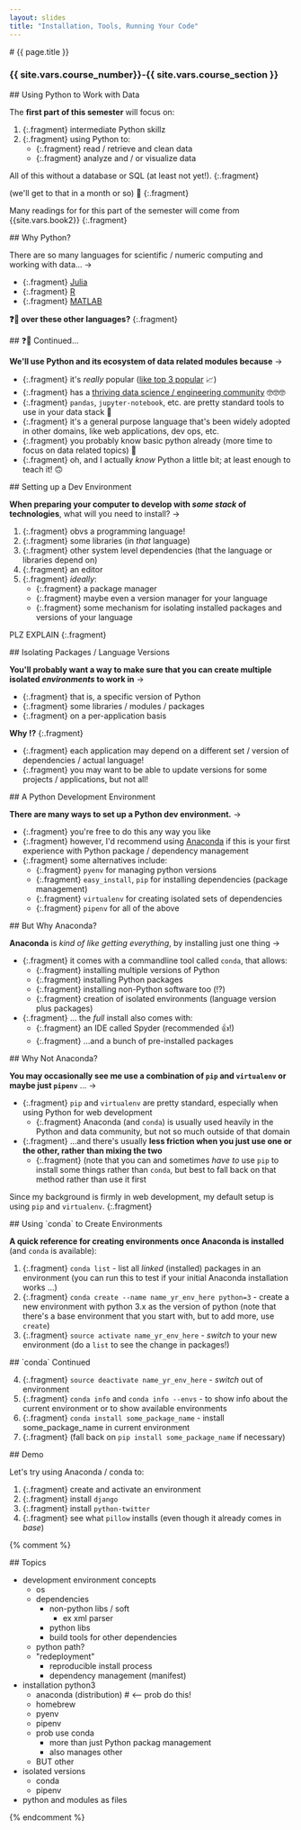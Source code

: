 ```yaml
---
layout: slides
title: "Installation, Tools, Running Your Code"
---
```

<section markdown="block" class="intro-slide">
# {{ page.title }}

### {{ site.vars.course_number}}-{{ site.vars.course_section }}

<p><small></small></p>
</section>

<section markdown="block">
## Using Python to Work with Data

The __first part of this semester__ will focus on:

1. {:.fragment} intermediate Python skillz
2. {:.fragment} using Python to:
	* {:.fragment} read / retrieve and clean data
	* {:.fragment} analyze and / or visualize data

All of this <span class="hl">without a database or SQL</span> (at least not yet!).
{:.fragment}

(we'll get to that in a month or so) 📅
{:.fragment}

Many <span class="hl">readings</span> for for this part of the semester will come from <span class="hl">{{site.vars.book2}}</span>
{:.fragment}
</section>

<section markdown="block">
## Why Python?

There are <span class="hl">so many languages for scientific / numeric computing and working with data</span>... &rarr;

* {:.fragment} [Julia](https://julialang.org/)
* {:.fragment} [R](https://www.r-project.org)
* {:.fragment} [MATLAB](https://www.mathworks.com/products/matlab.html)

__❓🐍 over these other languages?__
{:.fragment}
</section>

<section markdown="block">
## ❓🐍  Continued...

__We'll use Python and its ecosystem of data related modules because__ &rarr;

* {:.fragment} it's _really_ popular ([like top 3 popular](https://www.tiobe.com/tiobe-index/) 📈)
* {:.fragment} has a [thriving data science / engineering community](https://pydata.org/) 🤓🤓🤓
* {:.fragment} `pandas`, `jupyter-notebook`, etc. are pretty standard tools to use in your data stack 🐼
* {:.fragment} it's a general purpose language that's been widely adopted in other domains, like web applications, dev ops, etc.
* {:.fragment} you probably know basic python already (more time to focus on data related topics) 🔬
* {:.fragment} oh, and I actually _know_ Python a little bit; at least enough to teach it! 🙃


</section>

<section markdown="block">
## Setting up a Dev Environment

__When preparing your computer to develop with _some stack_ of technologies__, what will you need to install? &rarr;

1. {:.fragment} obvs a programming language!
2. {:.fragment} some libraries (in _that_ language)
3. {:.fragment} other system level dependencies (that the language or libraries depend on)
4. {:.fragment} an editor
5. {:.fragment} _ideally_: 
	* {:.fragment} a <span class="hl">package manager </span>
	* {:.fragment} maybe even a <span class="hl">version manager for your language</span>
	* {:.fragment} some mechanism for <span class="hl">isolating installed packages and versions of your language</span>

PLZ EXPLAIN
{:.fragment}

</section>

<section markdown="block">
## Isolating Packages / Language Versions

__You'll probably want a way to make sure that you can create multiple isolated _environments_ to work in__ &rarr;

* {:.fragment} that is, a specific version of Python
* {:.fragment} some libraries / modules / packages
* {:.fragment} on a <span class="hl">per-application basis</span>

__Why ⁉️__
{:.fragment}

* {:.fragment} each <span class="hl">application may depend on a different </span> set / version of dependencies / actual language!
* {:.fragment} you may want to be able to update versions for some projects / applications, but not all!
</section>

<section markdown="block">
## A Python Development Environment

__There are many ways to set up a Python dev environment.__ &rarr;

* {:.fragment} you're free to do this <span class="hl">any way you like</span>
* {:.fragment} however, I'd recommend using [Anaconda](https://anaconda.org/) if this is your first experience with Python package / dependency management
* {:.fragment} some alternatives include:
	* {:.fragment} `pyenv` for managing python versions
	* {:.fragment} `easy_install`, `pip` for installing dependencies (package management)
	* {:.fragment} `virtualenv` for creating isolated sets of dependencies
	* {:.fragment} `pipenv` for all of the above

</section>


<section markdown="block">
## But Why Anaconda?

__Anaconda__ is _kind of like getting everything_, by installing just one thing &rarr;

* {:.fragment} it comes with a commandline tool called `conda`, that allows:
	* {:.fragment} installing multiple versions of Python
	* {:.fragment} installing Python packages
	* {:.fragment} installing non-Python software too (⁉️)
	* {:.fragment} creation of isolated environments (language version plus packages)
* {:.fragment} ... the _full_ install also comes with:
	* {:.fragment} an IDE called Spyder (recommended 👍!)
	* {:.fragment} ...and a bunch of pre-installed packages

</section>

<section markdown="block">
## Why Not Anaconda?

__You may occasionally see me use a combination of `pip` and `virtualenv` or maybe just `pipenv`__ ... &rarr;

* {:.fragment} `pip` and `virtualenv` are pretty standard, especially when using Python for web development
	* {:.fragment} Anaconda (and `conda`) is usually used heavily in the Python and data community, but not so much outside of that domain
* {:.fragment} ...and there's usually __less friction when you just use one or the other, rather than mixing the two__
	* {:.fragment} (note that you can and sometimes _have to_ use `pip` to install some things rather than `conda`, but best to fall back on that method rather than use it first

Since my background is firmly in web development, my default setup is using `pip` and `virtualenv`.
{:.fragment}

</section>

<section markdown="block">
## Using `conda` to Create Environments

__A quick reference for creating environments once Anaconda is installed__ (and `conda` is available):

1. {:.fragment} `conda list` - list all _linked_ (installed) packages in an environment (you can run this to test if your initial Anaconda installation works ...)
2. {:.fragment} `conda create --name name_yr_env_here python=3` - create a new environment with python 3.x as the version of python (note that there's a base environment that you start with, but to add more, use `create`)
3. {:.fragment} `source activate name_yr_env_here` - _switch_ to your new environment (do a `list` to see the change in packages!)

</section>

<section markdown="block">
## `conda` Continued

4. {:.fragment} `source deactivate name_yr_env_here` - _switch_ out of environment
5. {:.fragment} `conda info` and `conda info --envs` - to show info about the current environment or to show available environments 
6. {:.fragment} `conda install some_package_name` - install some_package_name in current environment
7. {:.fragment} (fall back on `pip install some_package_name` if necessary)

</section>

<section markdown="block">
## Demo

Let's try using Anaconda / conda to:

1. {:.fragment} create and activate an environment
2. {:.fragment} install `django`
3. {:.fragment} install `python-twitter`
4. {:.fragment} see what `pillow` installs (even though it already comes in _base_)

</section>

{% comment %}
<section markdown="block">
## Topics

* development environment concepts
	* os
	* dependencies
		* non-python libs / soft
			* ex xml parser
		* python libs
		* build tools for other dependencies
	* python path?
	* "redeployment"
		* reproducible install process
		* dependency management (manifest)
* installation python3
	* anaconda (distribution) # <-- prob do this!
	* homebrew
	* pyenv
	* pipenv
	* prob use conda
		* more than just Python packag management
		* also manages other
	* BUT other 
* isolated versions
	* conda
	* pipenv
* python and modules as files

</section>
{% endcomment %}

<!--
* Package / Python Version Management
  * Pip
  * Pip-env
  * Virtualenv
  * Anaconda
* Static Analysis
  * Linter: PyFlakes / PEP...
  * Type Checking: MyPy?
* Interactive Shell
  * python
  * IPython
* Notebooks
  * Jupyter Notebook
  * Jupyter Lab
-->
